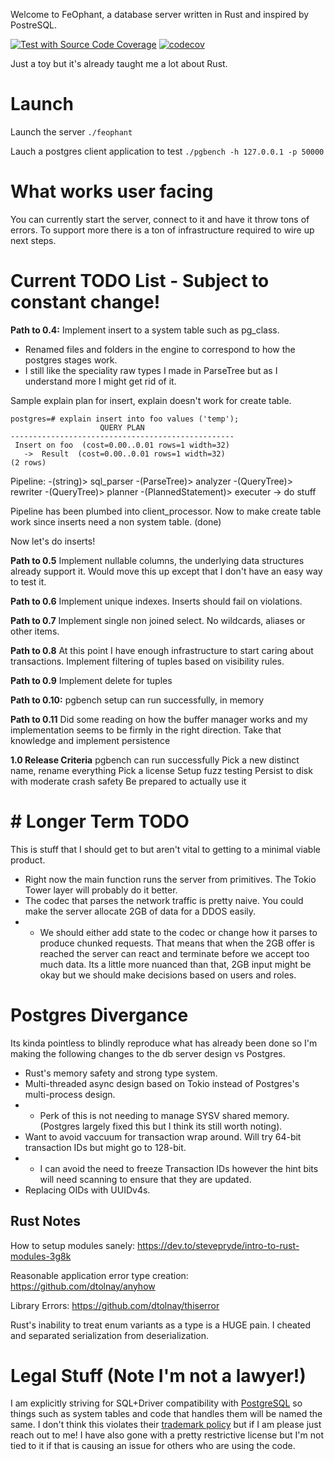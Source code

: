 Welcome to FeOphant, a database server written in Rust and inspired by PostreSQL.

[![Test with Source Code Coverage](https://github.com/chotchki/feophant/actions/workflows/test_source_coverage.yaml/badge.svg)](https://github.com/chotchki/feophant/actions/workflows/test_source_coverage.yaml) [![codecov](https://codecov.io/gh/chotchki/feophant/branch/main/graph/badge.svg?token=6JV9391LY0)](https://codecov.io/gh/chotchki/feophant)

Just a toy but it's already taught me a lot about Rust.

# Launch
Launch the server
`./feophant`

Lauch a postgres client application to test
`./pgbench -h 127.0.0.1 -p 50000`

# What works user facing
You can currently start the server, connect to it and have it throw tons of errors. To support more there is a ton of infrastructure required to wire up next steps.

# Current TODO List - Subject to constant change!
**Path to 0.4:** 
Implement insert to a system table such as pg_class.

* Renamed files and folders in the engine to correspond to how the postgres stages work.
* I still like the speciality raw types I made in ParseTree but as I understand more I might get rid of it.

Sample explain plan for insert, explain doesn't work for create table.
```
postgres=# explain insert into foo values ('temp');
                    QUERY PLAN                    
--------------------------------------------------
 Insert on foo  (cost=0.00..0.01 rows=1 width=32)
   ->  Result  (cost=0.00..0.01 rows=1 width=32)
(2 rows)
```

Pipeline: -(string)> sql_parser -(ParseTree)> analyzer -(QueryTree)> rewriter -(QueryTree)> planner -(PlannedStatement)> executer -> do stuff

Pipeline has been plumbed into client_processor. Now to make create table work since inserts need a non system table. (done)

Now let's do inserts!



**Path to 0.5**
Implement nullable columns, the underlying data structures already support it. Would move this up except that I don't have an easy way to test it.

**Path to 0.6**
Implement unique indexes. Inserts should fail on violations.

**Path to 0.7**
Implement single non joined select. No wildcards, aliases or other items.

**Path to 0.8**
At this point I have enough infrastructure to start caring about transactions. Implement filtering of tuples based on visibility rules.

**Path to 0.9**
Implement delete for tuples

**Path to 0.10:**
pgbench setup can run successfully, in memory

**Path to 0.11**
Did some reading on how the buffer manager works and my implementation seems to be firmly in the right direction. Take that knowledge and implement persistence

**1.0 Release Criteria**
pgbench can run successfully
Pick a new distinct name, rename everything
Pick a license
Setup fuzz testing
Persist to disk with moderate crash safety
Be prepared to actually use it


# # Longer Term TODO
This is stuff that I should get to but aren't vital to getting to a minimal viable product.
* Right now the main function runs the server from primitives. The Tokio Tower layer will probably do it better.
* The codec that parses the network traffic is pretty naive. You could make the server allocate 2GB of data for a DDOS easily.
* * We should either add state to the codec or change how it parses to produce chunked requests. That means that when the 2GB offer is reached the server can react and terminate before we accept too much data. Its a little more nuanced than that, 2GB input might be okay but we should make decisions based on users and roles.

# Postgres Divergance
Its kinda pointless to blindly reproduce what has already been done so I'm making the following changes to the db server design vs Postgres.

* Rust's memory safety and strong type system.
* Multi-threaded async design based on Tokio instead of Postgres's multi-process design.
* * Perk of this is not needing to manage SYSV shared memory. (Postgres largely fixed this but I think its still worth noting).
* Want to avoid vaccuum for transaction wrap around. Will try 64-bit transaction IDs but might go to 128-bit.
* * I can avoid the need to freeze Transaction IDs however the hint bits will need scanning to ensure that they are updated.
* Replacing OIDs with UUIDv4s.


## Rust Notes
How to setup modules sanely: https://dev.to/stevepryde/intro-to-rust-modules-3g8k

Reasonable application error type creation: https://github.com/dtolnay/anyhow

Library Errors: https://github.com/dtolnay/thiserror

Rust's inability to treat enum variants as a type is a HUGE pain. I cheated and separated serialization from deserialization.

# Legal Stuff (Note I'm not a lawyer!)
I am explicitly striving for SQL+Driver compatibility with [PostgreSQL](https://www.postgresql.org) so things such as system tables and code that handles them will be named the same. I don't think this violates their [trademark policy](https://www.postgresql.org/about/policies/trademarks/) but if I am please just reach out to me! I have also gone with a pretty restrictive license but I'm not tied to it if that is causing an issue for others who are using the code.